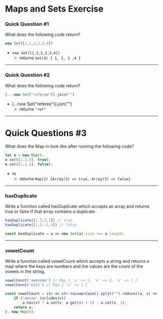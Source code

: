 # Maps and Sets Exercise
### Quick Question #1
What does the following code return?
```javascript
new Set([1,1,2,2,3,4])
```
+ `new Set([1,1,2,2,3,4])`
    - returns `Set(4) { 1, 2, 3 ,4 }`
---
### Quick Question #2
What does the following code return?
```javascript
[...new Set("referee")].join("")
```
+ [...new Set("referee")].join("")
    - returns `"ref"`
---
# Quick Questions #3
What does the Map m look like after running the following code?
```javascript
let m = new Map();
m.set([1,2,3], true);
m.set([1,2,3], false);
```
+ m
    - returns `Map(2) {Array(3) => true, Array(3) => false}`
---
### hasDuplicate
Write a function called hasDuplicate which accepts an array and returns true or false if that array contains a duplicate
```javascript
hasDuplicate([1,3,2,1]) // true
hasDuplicate([1,5,-1,4]) // false
```
```javascript
const hasDuplicate = a => new Set(a).size !== a.length;
```
---
### vowelCount
Write a function called vowelCount which accepts a string and returns a map where the keys are numbers and the values are the count of the vowels in the string.
```javascript
vowelCount('awesome') // Map { 'a' => 1, 'e' => 2, 'o' => 1 }
vowelCount('Colt') // Map { 'o' => 1 }
```
```javascript
const vowelCount = str => str.toLowerCase().split("").reduce((a, v) => {
    if ("aeiou".includes(v))
        a.has(v) ? a.set(v, a.get(v) + 1) : a.set(v, 1);
    return a;
}, new Map());
```
